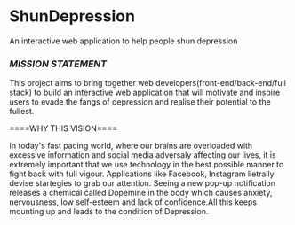 # ShunDepression
An interactive web application to help people shun depression

### _MISSION STATEMENT_

This project aims to bring together web developers(front-end/back-end/full stack) to build an interactive web application that will motivate and inspire users to evade the fangs of depression and realise their potential to the fullest.

====WHY THIS VISION====

In today's fast pacing world, where our brains are overloaded with excessive information and social media adversaly affecting our lives, it is extremely important that we use technology in the best possible manner to fight back with full vigour. Applications like Facebook, Instagram lietrally devise startegies to grab our attention. Seeing a new pop-up notification releases a chemical called Dopemine in the body which causes anxiety, nervousness, low self-esteem and lack of confidence.All this keeps mounting up and leads to the condition of Depression.
